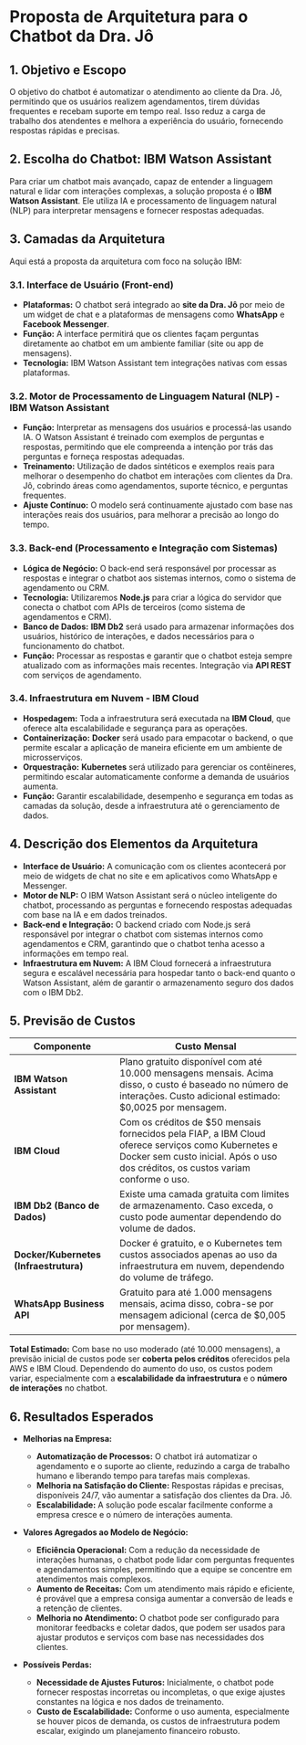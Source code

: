 
# Proposta de Arquitetura para o Chatbot da Dra. Jô

## 1. Objetivo e Escopo
O objetivo do chatbot é automatizar o atendimento ao cliente da Dra. Jô, permitindo que os usuários realizem agendamentos, tirem dúvidas frequentes e recebam suporte em tempo real. Isso reduz a carga de trabalho dos atendentes e melhora a experiência do usuário, fornecendo respostas rápidas e precisas.

## 2. Escolha do Chatbot: IBM Watson Assistant
Para criar um chatbot mais avançado, capaz de entender a linguagem natural e lidar com interações complexas, a solução proposta é o **IBM Watson Assistant**. Ele utiliza IA e processamento de linguagem natural (NLP) para interpretar mensagens e fornecer respostas adequadas.

## 3. Camadas da Arquitetura
Aqui está a proposta da arquitetura com foco na solução IBM:

### 3.1. Interface de Usuário (Front-end)
- **Plataformas:** O chatbot será integrado ao **site da Dra. Jô** por meio de um widget de chat e a plataformas de mensagens como **WhatsApp** e **Facebook Messenger**.
- **Função:** A interface permitirá que os clientes façam perguntas diretamente ao chatbot em um ambiente familiar (site ou app de mensagens).
- **Tecnologia:** IBM Watson Assistant tem integrações nativas com essas plataformas.

### 3.2. Motor de Processamento de Linguagem Natural (NLP) - IBM Watson Assistant
- **Função:** Interpretar as mensagens dos usuários e processá-las usando IA. O Watson Assistant é treinado com exemplos de perguntas e respostas, permitindo que ele compreenda a intenção por trás das perguntas e forneça respostas adequadas.
- **Treinamento:** Utilização de dados sintéticos e exemplos reais para melhorar o desempenho do chatbot em interações com clientes da Dra. Jô, cobrindo áreas como agendamentos, suporte técnico, e perguntas frequentes.
- **Ajuste Contínuo:** O modelo será continuamente ajustado com base nas interações reais dos usuários, para melhorar a precisão ao longo do tempo.

### 3.3. Back-end (Processamento e Integração com Sistemas)
- **Lógica de Negócio:** O back-end será responsável por processar as respostas e integrar o chatbot aos sistemas internos, como o sistema de agendamento ou CRM.
- **Tecnologia:** Utilizaremos **Node.js** para criar a lógica do servidor que conecta o chatbot com APIs de terceiros (como sistema de agendamentos e CRM).
- **Banco de Dados:** **IBM Db2** será usado para armazenar informações dos usuários, histórico de interações, e dados necessários para o funcionamento do chatbot.
- **Função:** Processar as respostas e garantir que o chatbot esteja sempre atualizado com as informações mais recentes. Integração via **API REST** com serviços de agendamento.

### 3.4. Infraestrutura em Nuvem - IBM Cloud
- **Hospedagem:** Toda a infraestrutura será executada na **IBM Cloud**, que oferece alta escalabilidade e segurança para as operações.
- **Containerização:** **Docker** será usado para empacotar o backend, o que permite escalar a aplicação de maneira eficiente em um ambiente de microsserviços.
- **Orquestração:** **Kubernetes** será utilizado para gerenciar os contêineres, permitindo escalar automaticamente conforme a demanda de usuários aumenta.
- **Função:** Garantir escalabilidade, desempenho e segurança em todas as camadas da solução, desde a infraestrutura até o gerenciamento de dados.

## 4. Descrição dos Elementos da Arquitetura
- **Interface de Usuário:** A comunicação com os clientes acontecerá por meio de widgets de chat no site e em aplicativos como WhatsApp e Messenger.
- **Motor de NLP:** O IBM Watson Assistant será o núcleo inteligente do chatbot, processando as perguntas e fornecendo respostas adequadas com base na IA e em dados treinados.
- **Back-end e Integração:** O backend criado com Node.js será responsável por integrar o chatbot com sistemas internos como agendamentos e CRM, garantindo que o chatbot tenha acesso a informações em tempo real.
- **Infraestrutura em Nuvem:** A IBM Cloud fornecerá a infraestrutura segura e escalável necessária para hospedar tanto o back-end quanto o Watson Assistant, além de garantir o armazenamento seguro dos dados com o IBM Db2.

## 5. Previsão de Custos

| **Componente**                       | **Custo Mensal**                                                                                                                                                    |
|--------------------------------------|--------------------------------------------------------------------------------------------------------------------------------------------------------------------|
| **IBM Watson Assistant**             | Plano gratuito disponível com até 10.000 mensagens mensais. Acima disso, o custo é baseado no número de interações. Custo adicional estimado: $0,0025 por mensagem. |
| **IBM Cloud**                        | Com os créditos de $50 mensais fornecidos pela FIAP, a IBM Cloud oferece serviços como Kubernetes e Docker sem custo inicial. Após o uso dos créditos, os custos variam conforme o uso. |
| **IBM Db2 (Banco de Dados)**         | Existe uma camada gratuita com limites de armazenamento. Caso exceda, o custo pode aumentar dependendo do volume de dados.                                          |
| **Docker/Kubernetes (Infraestrutura)**| Docker é gratuito, e o Kubernetes tem custos associados apenas ao uso da infraestrutura em nuvem, dependendo do volume de tráfego.                                 |
| **WhatsApp Business API**            | Gratuito para até 1.000 mensagens mensais, acima disso, cobra-se por mensagem adicional (cerca de $0,005 por mensagem).                                              |

**Total Estimado:** Com base no uso moderado (até 10.000 mensagens), a previsão inicial de custos pode ser **coberta pelos créditos** oferecidos pela AWS e IBM Cloud. Dependendo do aumento do uso, os custos podem variar, especialmente com a **escalabilidade da infraestrutura** e o **número de interações** no chatbot.

## 6. Resultados Esperados
- **Melhorias na Empresa:**
   - **Automatização de Processos:** O chatbot irá automatizar o agendamento e o suporte ao cliente, reduzindo a carga de trabalho humano e liberando tempo para tarefas mais complexas.
   - **Melhoria na Satisfação do Cliente:** Respostas rápidas e precisas, disponíveis 24/7, vão aumentar a satisfação dos clientes da Dra. Jô.
   - **Escalabilidade:** A solução pode escalar facilmente conforme a empresa cresce e o número de interações aumenta.

- **Valores Agregados ao Modelo de Negócio:**
   - **Eficiência Operacional:** Com a redução da necessidade de interações humanas, o chatbot pode lidar com perguntas frequentes e agendamentos simples, permitindo que a equipe se concentre em atendimentos mais complexos.
   - **Aumento de Receitas:** Com um atendimento mais rápido e eficiente, é provável que a empresa consiga aumentar a conversão de leads e a retenção de clientes.
   - **Melhoria no Atendimento:** O chatbot pode ser configurado para monitorar feedbacks e coletar dados, que podem ser usados para ajustar produtos e serviços com base nas necessidades dos clientes.

- **Possíveis Perdas:**
   - **Necessidade de Ajustes Futuros:** Inicialmente, o chatbot pode fornecer respostas incorretas ou incompletas, o que exige ajustes constantes na lógica e nos dados de treinamento.
   - **Custo de Escalabilidade:** Conforme o uso aumenta, especialmente se houver picos de demanda, os custos de infraestrutura podem escalar, exigindo um planejamento financeiro robusto.
